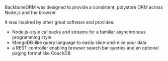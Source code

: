 BackboneORM was designed to provide a consistent, polystore ORM across Node.js and the browser.

It was inspired by other great software and provides:

* Node.js-style callbacks and streams for a familiar asynchronous programming style
* MongoDB-like query language to easily slice-and-dice your data
* a REST controller enabling browser search bar queries and an optional paging format like CouchDB
